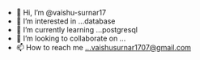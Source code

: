 - 👋 Hi, I’m @vaishu-surnar17
- 👀 I’m interested in ...database
- 🌱 I’m currently learning ...postgresql 
- 💞️ I’m looking to collaborate on ...
- 📫 How to reach me ...vaishusurnar1707@gmail.com

<!---
vaishu-surnar17/vaishu-surnar17 is a ✨ special ✨ repository because its `README.md` (this file) appears on your GitHub profile.
You can click the Preview link to take a look at your changes.
--->
